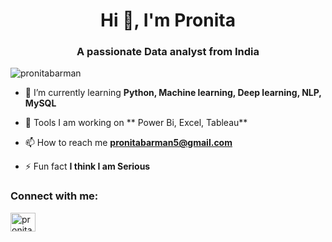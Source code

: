 <h1 align="center">Hi 👋, I'm Pronita</h1>
<h3 align="center">A passionate Data analyst from India</h3>

<p align="left"> <img src="https://komarev.com/ghpvc/?username=pronitabarman&label=Profile%20views&color=0e75b6&style=flat" alt="pronitabarman" /> </p>



- 🌱 I’m currently learning **Python, Machine learning, Deep learning, NLP, MySQL**
- 🔭 Tools I am working on ** Power Bi, Excel, Tableau**

- 📫 How to reach me **pronitabarman5@gmail.com**

- ⚡ Fun fact **I think I am Serious**

<h3 align="left">Connect with me:</h3>
<p align="left">
<a href="https://linkedin.com/in/pronita barman" target="blank"><img align="center" src="https://raw.githubusercontent.com/rahuldkjain/github-profile-readme-generator/master/src/images/icons/Social/linked-in-alt.svg" alt="pronita barman" height="30" width="40" /></a>
</p>





